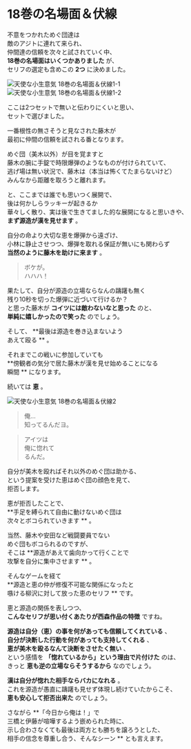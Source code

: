 # 18巻の名場面＆伏線

不意をつかれためぐ団達は  
敵のアジトに連れて来られ、  
仲間達の信頼を次々と試されていく中、  
**18巻の名場面はいくつかありました** が、  
セリフの選定も含めこの **2つ** に決めました。

![天使な小生意気 18巻の名場面＆伏線1-1](https://xn--q9j984gbug42c4wieqsm2o.jp/wp/wp-content/uploads/2018/10/meibamen18_01-1.jpg)
![天使な小生意気 18巻の名場面＆伏線1-2](https://xn--q9j984gbug42c4wieqsm2o.jp/wp/wp-content/uploads/2018/10/meibamen18_01-2.jpg)

ここは2つセットで無いと伝わりにくいと思い、  
セットで選びました。

一番根性の無さそうと見なされた藤木が  
最初に仲間の信頼を試される番となります。

めぐ団（美木以外）が目を覚ますと  
藤木の腕に手錠で時限爆弾のようなものが付けられていて、  
逃げ場は無い状況で、藤木は（本当は怖くてたまらないけど）  
みんなから距離を取ろうと離れます。

と、ここまでは誰でも思いつく展開で、  
後は何かしらラッキーが起きるか  
華々しく散り、実は後で生きてました的な展開になると思いきや、  
**まず源造が漢を見せます** 。

自分の命より大切な恵を爆弾から遠ざけ、  
小林に静止させつつ、爆弾を取れる保証が無いにも関わらず  
**当然のように藤木を助けに来ます** 。

> ボケが。  
>  ハハハ！

果たして、自分が源造の立場ならなんの躊躇も無く  
残り10秒を切った爆弾に近づいて行けるか？  
と思った藤木が **コイツには敵わないなと思った** のと、  
**単純に嬉しかったので笑った** のでしょう。

そして、 **最後は源造を巻き込まないよう  
あえて殴る ** 。

それまでこの戦いに参加していても  
**傍観者の気分で居た藤木が漢を見せ始めることになる  
瞬間 ** になります。

続いては **恵** 。

![天使な小生意気 18巻の名場面＆伏線2](https://xn--q9j984gbug42c4wieqsm2o.jp/wp/wp-content/uploads/2018/10/meibamen18_02.jpg)

> 俺…  
>  知ってるんだヨ。

> アイツは  
>  俺に惚れて  
>  るんだ。

自分が美木を殴ればそれ以外のめぐ団は助かる、  
という提案を受けた恵はめぐ団の顔色を見て、  
拒否します。

恵が拒否したことで、  
**手足を縛られて自由に動けないめぐ団は  
次々とボコられていきます ** 。

当然、藤木や安田など戦闘要員でない  
めぐ団もボコられるのですが、  
そこは **源造があえて歯向かって行くことで  
攻撃を自分に集中させます ** 。

そんなゲームを経て  
**源造と恵の仲が修復不可能な関係になったと  
嗾ける柳沢に対して放った恵のセリフ ** です。

恵と源造の関係を表しつつ、  
**こんなセリフが思い付くあたりが西森作品の特徴** ですね。

**源造は自分（恵）の事を何があっても信頼してくれている** 、  
**自分が決断した行動を何があっても支持してくれる** 、  
**恵が美木を殴るなんて決断をさせたく無い** 、  
という感情を **「惚れているから」という理由で片付けた** のは、  
きっと **恵も逆の立場ならそうするから** なのでしょう。

**漢は自分が惚れた相手ならバカになれる** 。  
これを源造が愚直に躊躇も見せず体現し続けていたからこそ、  
**恵も安心して拒否出来た** のでしょう。

さながら **「今日から俺は！」で  
三橋と伊藤が喧嘩するよう嵌められた時に、  
示し合わさなくても最後は両方とも勝ちを譲ろうとした、  
相手の信念を尊重し合う、そんなシーン ** とも言えます。
